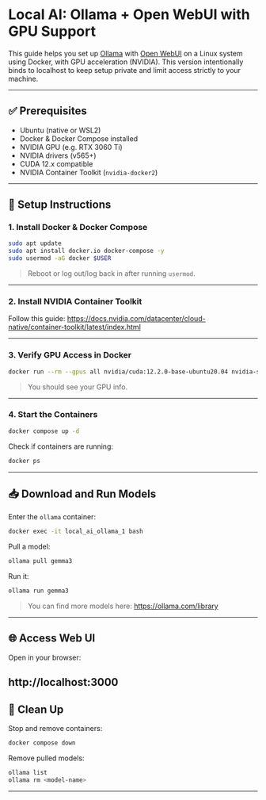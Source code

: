# Local AI: Ollama + Open WebUI with GPU Support

This guide helps you set up [Ollama](https://ollama.com) with [Open WebUI](https://github.com/open-webui/open-webui) on a Linux system using Docker, with GPU acceleration (NVIDIA).
This version intentionally binds to localhost to keep setup private and limit access strictly to your machine.

---

## ✅ Prerequisites

- Ubuntu (native or WSL2)
- Docker & Docker Compose installed
- NVIDIA GPU (e.g. RTX 3060 Ti)
- NVIDIA drivers (v565+)
- CUDA 12.x compatible
- NVIDIA Container Toolkit (`nvidia-docker2`)

---

## 🧰 Setup Instructions

### 1. Install Docker & Docker Compose

```bash
sudo apt update
sudo apt install docker.io docker-compose -y
sudo usermod -aG docker $USER
```

> Reboot or log out/log back in after running `usermod`.

---

### 2. Install NVIDIA Container Toolkit

Follow this guide: https://docs.nvidia.com/datacenter/cloud-native/container-toolkit/latest/index.html

---

### 3. Verify GPU Access in Docker

```bash
docker run --rm --gpus all nvidia/cuda:12.2.0-base-ubuntu20.04 nvidia-smi
```

> You should see your GPU info.

---

### 4. Start the Containers

```bash
docker compose up -d
```

Check if containers are running:

```bash
docker ps
```

---

## 📥 Download and Run Models

Enter the `ollama` container:

```bash
docker exec -it local_ai_ollama_1 bash
```

Pull a model:

```bash
ollama pull gemma3
```

Run it:

```bash
ollama run gemma3
```

> You can find more models here: https://ollama.com/library

---

## 🌐 Access Web UI

Open in your browser:

## http://localhost:3000

## 🧹 Clean Up

Stop and remove containers:

```bash
docker compose down
```

Remove pulled models:

```bash
ollama list
ollama rm <model-name>
```

---
